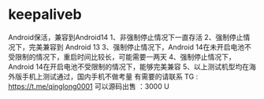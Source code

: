 # keepaliveb
Android保活，兼容到Android14
1、非强制停止情况下一直存活
2、强制停止情况下，完美兼容到 Android 13
3、强制停止情况下，Android 14在未开启电池不受限制的情况下，重启时间比较长，可能需要一两天
4、强制停止情况下，Android 14在开启电池不受限制的情况下，能够完美兼容
5、以上测试机型均在海外版手机上测试通过，国内手机不做考量
有需要的请联系 TG : https://t.me/qinglong0001
可以源码出售 ：3000 U
